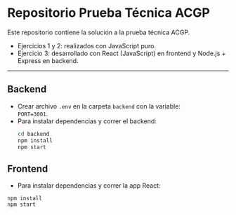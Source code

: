 # Repositorio Prueba Técnica ACGP

Este repositorio contiene la solución a la prueba técnica ACGP.

- Ejercicios 1 y 2: realizados con JavaScript puro.  
- Ejercicio 3: desarrollado con React (JavaScript) en frontend y Node.js + Express en backend.

---

## Backend

- Crear archivo `.env` en la carpeta `backend` con la variable:  
  `PORT=3001`.  
- Para instalar dependencias y correr el backend:  
  ```bash
  cd backend
  npm install
  npm start 
  ```

## Frontend
- Para instalar dependencias y correr la app React:
```cd frontend
npm install
npm start
```